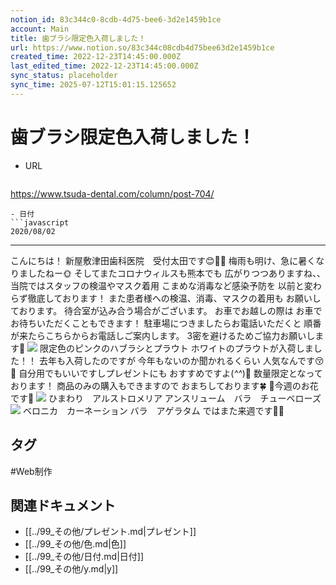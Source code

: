 ```yaml
---
notion_id: 83c344c0-8cdb-4d75-bee6-3d2e1459b1ce
account: Main
title: 歯ブラシ限定色入荷しました！
url: https://www.notion.so/83c344c08cdb4d75bee63d2e1459b1ce
created_time: 2022-12-23T14:45:00.000Z
last_edited_time: 2022-12-23T14:45:00.000Z
sync_status: placeholder
sync_time: 2025-07-12T15:01:15.125652
---
```

# 歯ブラシ限定色入荷しました！

- URL
  ```javascript
https://www.tsuda-dental.com/column/post-704/
  ```
- 日付
  ```javascript
2020/08/02
  ```
---
こんにちは！
新屋敷津田歯科医院　受付太田です😊🙌🏻
梅雨も明け、急に暑くなりましたねー🌞
そしてまたコロナウィルスも熊本でも
広がりつつありますね、、
当院ではスタッフの検温やマスク着用
こまめな消毒など感染予防を
以前と変わらず徹底しております！
また患者様への検温、消毒、マスクの着用も
お願いしております。
待合室が込み合う場合がございます。
お車でお越しの際は
お車でお待ちいただくこともできます！
駐車場につきましたらお電話いただくと
順番が来たらこちらからお電話しご案内します。
3密を避けるためご協力お願いします🙇
![](https://www.tsuda-dental.com/column/_data/contribute/images/704_1_18.jpeg)
限定色のピンクのハブラシとプラウト
ホワイトのプラウトが入荷しました！！
去年も入荷したのですが
今年もないのか聞かれるくらい
人気なんです😚🌸
自分用でもいいですしプレゼントにも
おすすめですよ(*^^*)🌟
数量限定となっております！
商品のみの購入もできますので
おまちしております🍀
🌻今週のお花です🌻
![](https://www.tsuda-dental.com/column/_data/contribute/images/704_1_19.jpeg)
ひまわり　アルストロメリア
アンスリューム　バラ　チューベローズ
![](https://www.tsuda-dental.com/column/_data/contribute/images/704_1_20.jpeg)
ベロニカ　カーネーション
バラ　アゲラタム
ではまた来週です🐶🌟

## タグ

#Web制作 

## 関連ドキュメント

- [[../99_その他/プレゼント.md|プレゼント]]
- [[../99_その他/色.md|色]]
- [[../99_その他/日付.md|日付]]
- [[../99_その他/y.md|y]]
